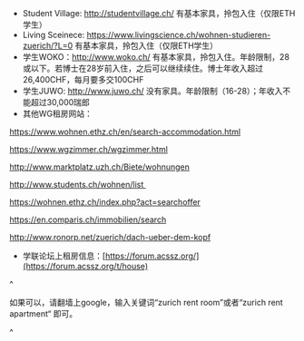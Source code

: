 * Student Village: <http://studentvillage.ch/> 有基本家具，拎包入住（仅限ETH学生）
* Living Sceinece: <https://www.livingscience.ch/wohnen-studieren-zuerich/?L=0> 有基本家具，拎包入住（仅限ETH学生）
* 学生WOKO：<http://www.woko.ch/> 有基本家具，拎包入住。年龄限制，28或以下。若博士在28岁前入住，之后可以继续续住。博士年收入超过26,400CHF，每月要多交100CHF
* 学生JUWO: <http://www.juwo.ch/> 没有家具。年龄限制（16-28）；年收入不能超过30,000瑞郎
* 其他WG租房网站：

<https://www.wohnen.ethz.ch/en/search-accommodation.html>

<https://www.wgzimmer.ch/wgzimmer.html>

<http://www.marktplatz.uzh.ch/Biete/wohnungen>

<http://www.students.ch/wohnen/list >

<https://wohnen.ethz.ch/index.php?act=searchoffer>

<https://en.comparis.ch/immobilien/search>

<http://www.ronorp.net/zuerich/dach-ueber-dem-kopf>

* 学联论坛上租房信息：[https://forum.acssz.org/](https://forum.acssz.org/t/house)

^

如果可以，请翻墙上google，输入关键词“zurich rent room”或者“zurich rent apartment“ 即可。

^
